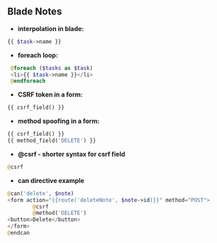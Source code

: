 ## Blade Notes
- **interpolation in blade:**
```php
{{ $task->name }}
```
- **foreach loop:**
```php
 @foreach ($tasks as $task)
 <li>{{ $task->name }}</li>
 @endforeach
 ```
 - **CSRF token in a form:**
 ```php
 {{ csrf_field() }}
 ```
 - **method spoofing in a form:**
 ```php
{{ csrf_field() }}
{{ method_field('DELETE') }}
```
- **@csrf - shorter syntax for csrf field**
```php
@csrf
```
- **can directive example**
```php
@can('delete', $note)
<form action="{{route('deleteNote', $note->id)}}" method="POST">
        @csrf
        @method('DELETE')
<button>Delete</button>
</form>
@endcan
```
